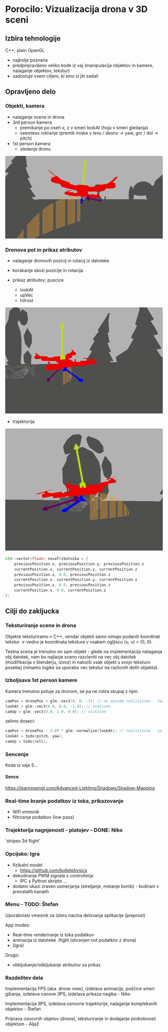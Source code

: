 # Porocilo: Vizualizacija drona v 3D sceni

## Izbira tehnologije

C++, plain OpenGL

- najbolje poznana
- predpripravljeno veliko kode iz vaj (manipulacija objektov in kamere, nalaganje objektov, tekstur)
- zadostuje vsem ciljem, ki smo si jih zadali

## Opravljeno delo

### Objekti, kamera

- nalaganje scene in drona
- 3rd person kamera
    - premikanje po oseh x, z v smeri lookAt (hoja v smeri gledanja)
    - seemless rotiranje (premik miske v levo / desno -> yaw, gor / dol -> pitch)
- 1st person kamera
    - sledenje dronu

![1st person](drone1stP.PNG)

### Dronova pot in prikaz atributov

- nalaganje dronovih pozicij in rotacij iz datoteke
- korakanje skozi pozicije in rotacija

- prikaz atributov; puscice
    - lookAt
    - upVec
    - hitrost

![atributi](drone3rdP.PNG)

- trajektorija

![trajektorija](drone3rdP2.PNG)

``` C++
std::vector<float> novaTrikotnika = {
    previousPosition.x, previousPosition.y, previousPosition.z
    currentPosition.x, currentPosition.y, currentPosition.z
    previousPosition.x, 0.0, previousPosition.z
    currentPosition.x, currentPosition.y, currentPosition.z
    previousPosition.x, 0.0, previousPosition.z
    currentPosition.x, 0.0, currentPosition.z
};
```

## Cilji do zakljucka

### Teksturiranje scene in drona

Objekte teksturiramo v C++, vendar objekti samo nimajo podanih koordinat tekstur -> vedno je koordinata teksture v vsakem ogljiscu (u, v) = (0, 0).

Testna scena je trenutno en sam objekt - glede na implementacijo nalaganja obj datotek, nam bo najlazje sceno razcleniti na vec obj datotek (modifikacija v blenderju, izvoz) in naloziti vsak objekt s svojo teksturo posebej (nimamo logike za uporabo vec tekstur na razlicnih delih objekta).

### Izboljsava 1st person kamere

Kamera trenutno potuje za dronom, se pa ne rotira skupaj z njim.

``` C++
camPos = dronePos + glm::vec3(0, 0, -3); // ne povsem realisticen - tocno za dronom samo ko dron ni nagnjen
lookAt = glm::vec3(0.0, 0.0, -1.0); // staticen
camUp = glm::vec3(0.0, 1.0, 0.0); // staticen
```

zelimo doseci:

``` C++
camPos = dronePos - 3.0f * glm::normalize(lookAt); // realisticno - za dronom ne glede na nagib in usmerjenost
lookAt = todo(pitch, yaw);
camUp = todo(roll);
```

### Sencenje

Koda iz vaje 5...

#### Sence

https://learnopengl.com/Advanced-Lighting/Shadows/Shadow-Mapping

### Real-time branje podatkov iz toka, prikazovanje

- Wifi vmesnik
- filtriranje podatkov (low pass)

### Trajektorija nagnjenosti - platojev - DONE: Niko

'stripes 3d flight' 

### Opcijsko: Igra

- fizikalni model
    - https://github.com/bulletphysics
- dekodiranje PWM signala s controllerja
    - IPC s Python skripto
...
- dodatni ukazi zraven usmerjanja (streljanje, metanje bomb) - kodirani v preostalih kanalih

### Menu - TODO: Štefan

Uporabniski vmesnik za izbiro nacina delovanja aplikacije (preprost) 

App modes:
- Real-time renderiranje iz toka podatkov
- animacija iz datoteke .flight (shranjen not podatkov z drona)
- (Igra)

Drugo:
- obkljukanje/odkljukanje atributov za prikaz

### Razdelitev dela

Implementacija FPS (aka. drone view), izdelava animacije, puščice smeri gibanja, izdelava osnove 3PS, izdelava prikaza nagiba - Niko

Implementacija 3PS, izdelava osnovne trajektorije, nalaganje kompleksnih objektov - Štefan

Priprava osnovnih objetov (drone), teksturiranje in dodajanje podrobnosti objektom - Aljaž
